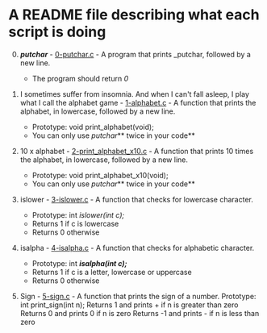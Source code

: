 # A README file describing what each script is doing

0. **_putchar_** - [0-putchar.c](./0-putchar.c) - A program that prints _putchar, followed by a new line.
	* The program should return _0_

1. I sometimes suffer from insomnia. And when I can't fall asleep, I play what I call the alphabet game - [1-alphabet.c](./1-alphabet.c) - A function that prints the alphabet, in lowercase, followed by a new line.
	* Prototype: void print_alphabet(void);
	* You can only use _putchar_** twice in your code**

2. 10 x alphabet - [2-print_alphabet_x10.c](./2-print_alphabet_x10.c) - A function that prints 10 times the alphabet, in lowercase, followed by a new line.
	* Prototype: void print_alphabet_x10(void);
	* You can only use _putchar_** twice in your code**

3. islower - [3-islower.c](./3-islower.c) - A function that checks for lowercase character.
	* Prototype: int *_islower(int c);_*
	* Returns 1 if c is lowercase
	* Returns 0 otherwise

4. isalpha - [4-isalpha.c](./4-isalpha.c) - A function that checks for alphabetic character.
	* Prototype: int **_isalpha(int c);_**
	* Returns 1 if c is a letter, lowercase or uppercase
	* Returns 0 otherwise

5. Sign - [5-sign.c](./5-sign.c) - A function that prints the sign of a number.
Prototype: int print_sign(int n);
Returns 1 and prints + if n is greater than zero
Returns 0 and prints 0 if n is zero
Returns -1 and prints - if n is less than zero

